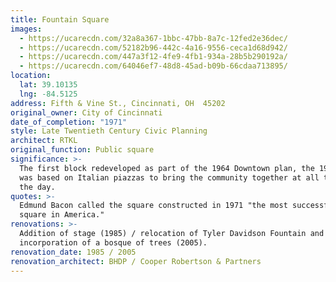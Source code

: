 ```yaml
---
title: Fountain Square
images:
  - https://ucarecdn.com/32a8a367-1bbc-47bb-8a7c-12fed2e36dec/
  - https://ucarecdn.com/52182b96-442c-4a16-9556-ceca1d68d942/
  - https://ucarecdn.com/447a3f12-4fe9-4fb1-934a-28b5b290192a/
  - https://ucarecdn.com/64046ef7-48d8-45ad-b09b-66cdaa713895/
location:
  lat: 39.10135
  lng: -84.5125
address: Fifth & Vine St., Cincinnati, OH  45202
original_owner: City of Cincinnati
date_of_completion: "1971"
style: Late Twentieth Century Civic Planning
architect: RTKL
original_function: Public square
significance: >-
  The first block redeveloped as part of the 1964 Downtown plan, the 1971 design
  was based on Italian piazzas to bring the community together at all times of
  the day.
quotes: >-
  Edmund Bacon called the square constructed in 1971 "the most successful public
  square in America."
renovations: >-
  Addition of stage (1985) / relocation of Tyler Davidson Fountain and
  incorporation of a bosque of trees (2005).
renovation_date: 1985 / 2005
renovation_architect: BHDP / Cooper Robertson & Partners
---
```

